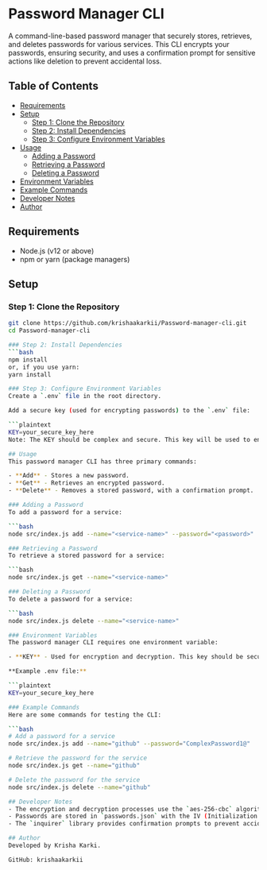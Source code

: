 # Password Manager CLI

A command-line-based password manager that securely stores, retrieves, and deletes passwords for various services. This CLI encrypts your passwords, ensuring security, and uses a confirmation prompt for sensitive actions like deletion to prevent accidental loss.

## Table of Contents
- [Requirements](#requirements)
- [Setup](#setup)
  - [Step 1: Clone the Repository](#step-1-clone-the-repository)
  - [Step 2: Install Dependencies](#step-2-install-dependencies)
  - [Step 3: Configure Environment Variables](#step-3-configure-environment-variables)
- [Usage](#usage)
  - [Adding a Password](#adding-a-password)
  - [Retrieving a Password](#retrieving-a-password)
  - [Deleting a Password](#deleting-a-password)
- [Environment Variables](#environment-variables)
- [Example Commands](#example-commands)
- [Developer Notes](#developer-notes)
- [Author](#author)

## Requirements
- Node.js (v12 or above)
- npm or yarn (package managers)

## Setup

### Step 1: Clone the Repository
```bash
git clone https://github.com/krishaakarkii/Password-manager-cli.git
cd Password-manager-cli

### Step 2: Install Dependencies
```bash
npm install
or, if you use yarn:
yarn install

### Step 3: Configure Environment Variables
Create a `.env` file in the root directory.

Add a secure key (used for encrypting passwords) to the `.env` file:

```plaintext
KEY=your_secure_key_here
Note: The KEY should be complex and secure. This key will be used to encrypt and decrypt your passwords, so make sure to keep it safe!

## Usage
This password manager CLI has three primary commands:

- **Add** - Stores a new password.
- **Get** - Retrieves an encrypted password.
- **Delete** - Removes a stored password, with a confirmation prompt.

### Adding a Password
To add a password for a service:

```bash
node src/index.js add --name="<service-name>" --password="<password>"

### Retrieving a Password
To retrieve a stored password for a service:

```bash
node src/index.js get --name="<service-name>"

### Deleting a Password
To delete a password for a service:

```bash
node src/index.js delete --name="<service-name>"

### Environment Variables
The password manager CLI requires one environment variable:

- **KEY** - Used for encryption and decryption. This key should be securely stored and must match the key used when passwords were initially added.

**Example .env file:**

```plaintext
KEY=your_secure_key_here

### Example Commands
Here are some commands for testing the CLI:

```bash
# Add a password for a service
node src/index.js add --name="github" --password="ComplexPassword1@"

# Retrieve the password for the service
node src/index.js get --name="github"

# Delete the password for the service
node src/index.js delete --name="github"

## Developer Notes
- The encryption and decryption processes use the `aes-256-cbc` algorithm.
- Passwords are stored in `passwords.json` with the IV (Initialization Vector) prepended to ensure secure and unique encryption for each password.
- The `inquirer` library provides confirmation prompts to prevent accidental deletions.

## Author
Developed by Krisha Karki.

GitHub: krishaakarkii

